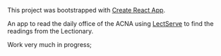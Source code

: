 This project was bootstrapped with [Create React App](https://github.com/facebookincubator/create-react-app).

An app to read the daily office of the ACNA using [LectServe](http://www.lectserve.com/) to find the readings from the Lectionary.

Work very much in progress; 